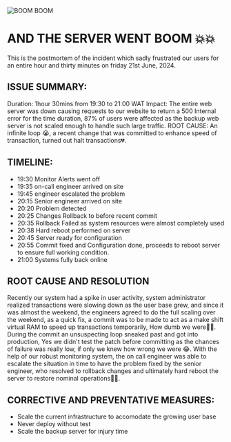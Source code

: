 ![BOOM BOOM]("https://giphy.com/embed/eK17Q8JUz2DHWtb2IY/video")

# AND THE SERVER WENT BOOM 💥💥
This is the postmortem of the incident which sadly frustrated our users for an entire hour and thirty minutes on friday 21st June, 2024.

## ISSUE SUMMARY:
Duration: 1hour 30mins from 19:30 to 21:00 WAT
Impact: The entire web server was down causing requests to our website to return a 500 Internal error for the time duration, 87% of users were affected as the backup web server is not scaled enough to handle such large traffic.
ROOT CAUSE: An infinite loop 😭, a recent change that was committed to enhance speed of transaction, turned out halt transactions💔.

## TIMELINE:
- 19:30 Monitor Alerts went off
- 19:35 on-call engineer arrived on site
- 19:45 engineer escalated the problem
- 20:15 Senior engineer arrived on site
- 20:20 Problem detected
- 20:25 Changes Rollback to before recent commit
- 20:35 Rollback Failed as system resources were almost completely used
- 20:38 Hard reboot performed on server
- 20:45 Server ready for configuration
- 20:55 Commit fixed and Configuration done, proceeds to reboot server to ensure full working condition.
- 21:00 Systems fully back online

## ROOT CAUSE AND RESOLUTION
Recently our system had a spike in user activity, system administrator realized transactions were slowing down as the user base grew, and since it was almost the weekend, the engineers agreed to do the full scaling over the weekend, as a quick fix, a commit was to be made to act as a make shift virtual RAM to speed up transactions temporarily, How dumb we were🤦‍♂️. During the commit an unsuspecting loop sneaked past and got into production, Yes we didn't test the patch before committing as the chances of failure was really low, if only we knew how wrong we were 😂.
With the help of our robust monitoring system, the on call engineer was able to escalate the situation in time to have the problem fixed by the senior engineer, who resolved to rollback changes and ultimately hard reboot the server to restore nominal operations🎉🎉.

## CORRECTIVE AND PREVENTATIVE MEASURES:
- Scale the current infrastructure to accomodate the growing user base
- Never deploy without test
- Scale the backup server for injury time

